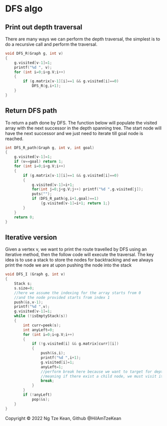 # DFS algo

## Print out depth traversal

There are many ways we can perform the depth traversal, the simplest is to do a recursive call and perform the traversal.

```c
void DFS_R(Graph g, int v)
{
    g.visited[v-1]=1;
    printf("%d ", v);
    for (int i=0;i<g.V;i++)
    {
        if (g.matrix[v-1][i]==1 && g.visited[i]==0)
            DFS_R(g,i+1);
    }
}
```

## Return DFS path

To return a path done by DFS. The function below will populate the visited array with the next successor in the depth spanning tree. The start node will have the next successor and we just need to iterate till goal node is reached.

```c
int DFS_R_path(Graph g, int v, int goal)
{
    g.visited[v-1]=1;
    if (v==goal) return 1;
    for (int i=0;i<g.V;i++)
    {
        if (g.matrix[v-1][i]==1 && g.visited[i]==0)
        {
            g.visited[v-1]=i+1;
            for(int j=0;j<g.V;j++) printf("%d ",g.visited[j]);
            puts("");
            if (DFS_R_path(g,i+1,goal)==1)
                {g.visited[v-1]=i+1; return 1;}
        }
    }
    return 0;
}
```

## Iterative version

Given a vertex v, we want to print the route travelled by DFS using an iterative method, then the follow code will execute the traversal. The key idea is to use a stack to store the nodes for backtracking and we always print the node we are at upon pushing the node into the stack

```c
void DFS_I (Graph g, int v)
{
    Stack s;
    s.size=0;
    //here we assume the indexing for the array starts from 0
    //and the node provided starts from index 1
    push(&s,v-1);
    printf("%d ",v);
    g.visited[v-1]=1;
    while (!isEmptyStack(s))
    {
        int curr=peek(s);
        int anyLeft=0;
        for (int i=0;i<g.V;i++)
        {
            if (!g.visited[i] && g.matrix[curr][i])
            {
                push(&s,i);
                printf("%d ",i+1);
                g.visited[i]=1;
                anyLeft=1;
                //perform break here because we want to target for depth
                //meaning if there exist a child node, we must visit it first
                break;
            }
        }
        if (!anyLeft)
            pop(&s);
    }
}
```

Copyright &copy; 2022 Ng Tze Kean, Github @HiIAmTzeKean

